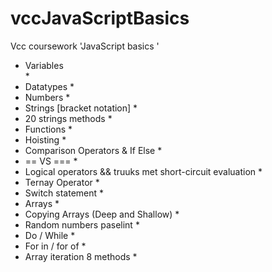 # vccJavaScriptBasics
Vcc coursework 'JavaScript basics ' 


   * Variables   
        * 
   * Datatypes
        * 
   * Numbers
        * 
   * Strings [bracket notation]
        * 
   * 20 strings methods
        * 
   * Functions
        * 
   * Hoisting
        * 
   * Comparison Operators & If Else 
        * 
   * == VS === 
        * 
   * Logical operators && truuks met short-circuit evaluation
        * 
   * Ternay Operator
        * 
   * Switch statement 
        * 
   * Arrays
        * 
   * Copying Arrays (Deep and Shallow)
        * 
   * Random numbers paselint 
        * 
  * Do / While 
        *   
   * For in / for of 
        * 
 * Array iteration 8 methods
    * 
